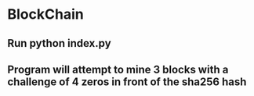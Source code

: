 # BlockChain

## Run python index.py
## Program will attempt to mine 3 blocks with a challenge of 4 zeros in front of the sha256 hash
